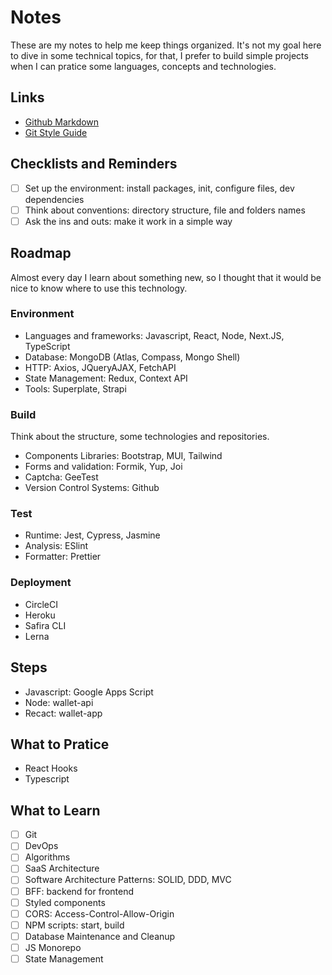 # Notes
These are my notes to help me keep things organized. It's not my goal here to dive in some technical topics, for that, I prefer to build simple projects when I can pratice some languages, concepts and technologies.

## Links
- [Github Markdown](https://docs.github.com/en/get-started/writing-on-github/getting-started-with-writing-and-formatting-on-github/basic-writing-and-formatting-syntax#GitHub-flavored-markdown)
- [Git Style Guide](https://udacity.github.io/git-styleguide/index.html)

## Checklists and Reminders

- [ ] Set up the environment: install packages, init, configure files, dev dependencies
- [ ] Think about conventions: directory structure, file and folders names
- [ ] Ask the ins and outs: make it work in a simple way

## Roadmap
Almost every day I learn about something new, so I thought that it would be nice to know where to use this technology.

### Environment
- Languages and frameworks: Javascript, React, Node, Next.JS, TypeScript
- Database: MongoDB (Atlas, Compass, Mongo Shell)
- HTTP: Axios, JQueryAJAX, FetchAPI
- State Management: Redux, Context API
- Tools: Superplate, Strapi

### Build
Think about the structure, some technologies and repositories.

- Components Libraries: Bootstrap, MUI, Tailwind
- Forms and validation: Formik, Yup, Joi
- Captcha: GeeTest
- Version Control Systems: Github

### Test

- Runtime: Jest, Cypress, Jasmine
- Analysis: ESlint
- Formatter: Prettier

### Deployment

- CircleCI
- Heroku
- Safira CLI
- Lerna

## Steps
- Javascript: Google Apps Script
- Node: wallet-api
- Recact: wallet-app

## What to Pratice
- React Hooks
- Typescript

## What to Learn
- [ ] Git
- [ ] DevOps
- [ ] Algorithms
- [ ] SaaS Architecture
- [ ] Software Architecture Patterns: SOLID, DDD, MVC
- [ ] BFF: backend for frontend
- [ ] Styled components
- [ ] CORS: Access-Control-Allow-Origin
- [ ] NPM scripts: start, build
- [ ] Database Maintenance and Cleanup
- [ ] JS Monorepo
- [ ] State Management